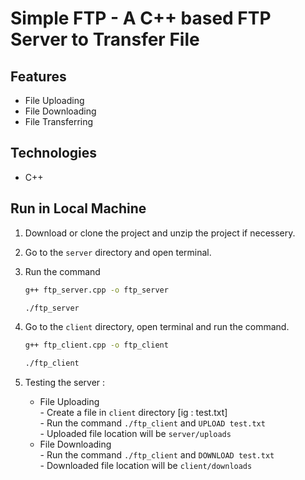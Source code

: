 # Simple FTP - A C++ based FTP Server to Transfer File 

## Features 
- File Uploading
- File Downloading
- File Transferring

## Technologies
- C++

## Run in Local Machine
1. Download or clone the project and unzip the project if necessery.
2. Go to the `server` directory and open terminal.
3. Run the command
   ```bash
   g++ ftp_server.cpp -o ftp_server
   ```
   ```bash
   ./ftp_server
   ```

4. Go to the `client` directory, open terminal and run the command.
   ```bash
   g++ ftp_client.cpp -o ftp_client
    ```
   ```bash
   ./ftp_client
   ```
5. Testing the server :  
     - File Uploading  
           - Create a file in `client` directory [ig : test.txt]  
           - Run the command `./ftp_client` and `UPLOAD test.txt`  
           - Uploaded file location will be `server/uploads`  
     - File Downloading   
           - Run the command `./ftp_client` and `DOWNLOAD test.txt`  
           - Downloaded file location will be `client/downloads`  
   
   

